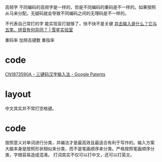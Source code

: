 高频字
不同编码的高频字是一样的，但是不同编码的重码是不一样的。如果按照从马来分配。无疑码就会导致不同编码之间的无理码是不一样的。

不代表自己常打的字
能实现盲打就够了，快不快不是关键
[并击输入是什么？它与五笔、拼音有何异同？ | 雪星实验室](https://lab.snomiao.com/SNOLAB-4807)

重码率
加频击键数
重指率
# code
[CN1873590A - 三键码汉字输入法 - Google Patents](https://patents.google.com/patent/CN1873590A/zh)
# layout
中文其实并不常打空格键。
# code
按照意义对单词进行分类，并编法才是最高效且最适合有利于写作的。输入方案
大脑本身是按照形状相似来分类，而不是笔画顺序来分类。严格按照笔画顺序分类，字根容易造成混淆。
打词其实不仅可以打中文，还可以打英文。
